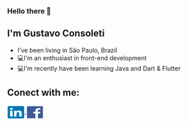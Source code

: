 ### Hello there 👋

## I'm Gustavo Consoleti 
- I've been living in São Paulo, Brazil 
- 💻I'm an enthusiast in front-end development
- 💻I'm recently have been learning Java and Dart & Flutter

## Conect with me:
<a href="https://www.linkedin.com/in/gustavo-consoleti-9710071b5/" target="_blank">
<img align="center" alt="gustavo-linkedin" height="30" width="40" src="https://raw.githubusercontent.com/devicons/devicon/master/icons/linkedin/linkedin-original.svg" style="max-width:100%;">
</a>
<a href="https://www.facebook.com/gustavo.consoleti" target="_blank">
<img align="center" alt="gustavo-facebook" height="30" width="40" src="https://raw.githubusercontent.com/devicons/devicon/master/icons/facebook/facebook-original.svg" style="max-width:100%;">
</a>


<!--
**Gustavo-CRS/Gustavo-CRS** is a ✨ _special_ ✨ repository because its `README.md` (this file) appears on your GitHub profile.

Here are some ideas to get you started:

- 🔭 I’m currently working on ...
- 🌱 I’m currently learning ...
- 👯 I’m looking to collaborate on ...
- 🤔 I’m looking for help with ...
- 💬 Ask me about ...
- 📫 How to reach me: ...
- 😄 Pronouns: ...
- ⚡ Fun fact: ...
-->

